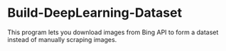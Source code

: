 # Build-DeepLearning-Dataset
This program lets you download images from Bing API to form a dataset instead of manually scraping images.
